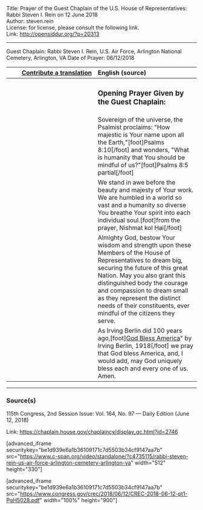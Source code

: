 <html>
<head></head>
<body>
Title: Prayer of the Guest Chaplain of the U.S. House of Representatives: Rabbi Steven I. Rein on 12 June 2018<br />
Author: steven.rein<br />
License: for license, please consult the following link.<br />
Link: <a href="http://opensiddur.org/?p=20313">http://opensiddur.org/?p=20313</a>
<p />
<hr />

Guest Chaplain: Rabbi Steven I. Rein, U.S. Air Force, Arlington National Cemetery, Arlington, VA
Date of Prayer: 06/12/2018

<table style="margin-left: auto;margin-right: auto;" class="draggable">
<thead><tr><th id="x" style="text-align: right;"><a href="/contributing/upload/">Contribute a translation</a></th><th style="text-align: left;">English (source)</th></tr></thead>
<tbody>
<tr><td style="vertical-align:top;" width="46%">
<div class="liturgy"><span lang="he">

</span></div></td>
 
<td style="vertical-align:top;" width="53%">
<div class="english">
<h3>Opening Prayer Given by the Guest Chaplain:</h3>
</div></td></tr>


<tr><td style="vertical-align:top;" width="46%">
<div class="liturgy"><span lang="he">

</span></div></td>
 
<td style="vertical-align:top;" width="53%">
<div class="english">
Sovereign of the universe, 
the Psalmist proclaims: 
"How majestic is Your name upon all the Earth,"[foot]Psalms 8:10[/foot]
and wonders, 
"What is humanity that You should be mindful of us?"[foot]Psalms 8:5 partial[/foot]
</div></td></tr>


<tr><td style="vertical-align:top;" width="46%">
<div class="liturgy"><span lang="he">

</span></div></td>
 
<td style="vertical-align:top;" width="53%">
<div class="english">
We stand in awe before the beauty and majesty of Your work. 
We are humbled in a world so vast 
and a humanity so diverse 
You breathe Your spirit into each individual soul.[foot]from the prayer, Nishmat kol Ḥai[/foot]
</div></td></tr>


<tr><td style="vertical-align:top;" width="46%">
<div class="liturgy"><span lang="he">

</span></div></td>
 
<td style="vertical-align:top;" width="53%">
<div class="english">
Almighty God, 
bestow Your wisdom and strength 
upon these Members of the House of Representatives 
to dream big, securing the future of this great Nation. 
May you also grant this distinguished body the courage and compassion 
to dream small as they represent the distinct needs of their constituents, 
ever mindful of the citizens they serve.
</div></td></tr>


<tr><td style="vertical-align:top;" width="46%">
<div class="liturgy"><span lang="he">

</span></div></td>
 
<td style="vertical-align:top;" width="53%">
<div class="english">
As Irving Berlin did 100 years ago,[foot]<a href="https://en.wikipedia.org/wiki/God_Bless_America">God Bless America</a>" by Irving Berlin, 1918[/foot]
we pray that God bless America, 
and, I would add, 
may God uniquely bless each and every one of us. 
Amen.
</div></td></tr>
</tbody></table>

<hr />

<h3>Source(s)</h3>

115th Congress, 2nd Session
Issue: Vol. 164, No. 97 — Daily Edition (June 12, 2018)

Link: <a href="https://chaplain.house.gov/chaplaincy/display_gc.html?id=2746">https://chaplain.house.gov/chaplaincy/display_gc.html?id=2746</a>

[advanced_iframe securitykey="be1d939e6a1b36109171c7d5503b34cf9147aa7b" src="https://www.c-span.org/video/standalone/?c4735115/rabbi-steven-rein-us-air-force-arlington-cemetery-arlington-va" width="512" height="330"]

[advanced_iframe securitykey="be1d939e6a1b36109171c7d5503b34cf9147aa7b" src="https://www.congress.gov/crec/2018/06/12/CREC-2018-06-12-pt1-PgH5028.pdf" width="100%" height="900"]
</body>
</html>